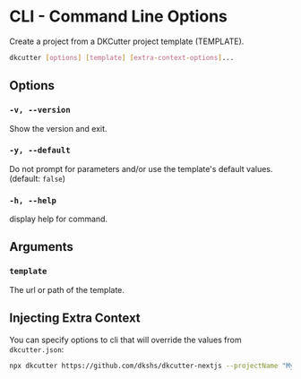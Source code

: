 # CLI - Command Line Options

Create a project from a DKCutter project template (TEMPLATE).

```bash
dkcutter [options] [template] [extra-context-options]...
```

## Options

### `-v, --version`

Show the version and exit.

### `-y, --default`

Do not prompt for parameters and/or use the template's default values. (default: `false`)

### `-h, --help`

display help for command.

## Arguments

### `template`

The url or path of the template.

## Injecting Extra Context

You can specify options to cli that will override the values from `dkcutter.json`:

```bash
npx dkcutter https://github.com/dkshs/dkcutter-nextjs --projectName "My Name Project" -y
```
